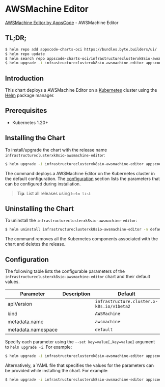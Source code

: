 # AWSMachine Editor

[AWSMachine Editor by AppsCode](https://byte.builders) - AWSMachine Editor

## TL;DR;

```bash
$ helm repo add appscode-charts-oci https://bundles.byte.builders/ui/
$ helm repo update
$ helm search repo appscode-charts-oci/infrastructureclusterxk8sio-awsmachine-editor --version=v0.5.0
$ helm upgrade -i infrastructureclusterxk8sio-awsmachine-editor appscode-charts-oci/infrastructureclusterxk8sio-awsmachine-editor -n default --create-namespace --version=v0.5.0
```

## Introduction

This chart deploys a AWSMachine Editor on a [Kubernetes](http://kubernetes.io) cluster using the [Helm](https://helm.sh) package manager.

## Prerequisites

- Kubernetes 1.20+

## Installing the Chart

To install/upgrade the chart with the release name `infrastructureclusterxk8sio-awsmachine-editor`:

```bash
$ helm upgrade -i infrastructureclusterxk8sio-awsmachine-editor appscode-charts-oci/infrastructureclusterxk8sio-awsmachine-editor -n default --create-namespace --version=v0.5.0
```

The command deploys a AWSMachine Editor on the Kubernetes cluster in the default configuration. The [configuration](#configuration) section lists the parameters that can be configured during installation.

> **Tip**: List all releases using `helm list`

## Uninstalling the Chart

To uninstall the `infrastructureclusterxk8sio-awsmachine-editor`:

```bash
$ helm uninstall infrastructureclusterxk8sio-awsmachine-editor -n default
```

The command removes all the Kubernetes components associated with the chart and deletes the release.

## Configuration

The following table lists the configurable parameters of the `infrastructureclusterxk8sio-awsmachine-editor` chart and their default values.

|     Parameter      | Description |                       Default                        |
|--------------------|-------------|------------------------------------------------------|
| apiVersion         |             | <code>infrastructure.cluster.x-k8s.io/v1beta2</code> |
| kind               |             | <code>AWSMachine</code>                              |
| metadata.name      |             | <code>awsmachine</code>                              |
| metadata.namespace |             | <code>default</code>                                 |


Specify each parameter using the `--set key=value[,key=value]` argument to `helm upgrade -i`. For example:

```bash
$ helm upgrade -i infrastructureclusterxk8sio-awsmachine-editor appscode-charts-oci/infrastructureclusterxk8sio-awsmachine-editor -n default --create-namespace --version=v0.5.0 --set apiVersion=infrastructure.cluster.x-k8s.io/v1beta2
```

Alternatively, a YAML file that specifies the values for the parameters can be provided while
installing the chart. For example:

```bash
$ helm upgrade -i infrastructureclusterxk8sio-awsmachine-editor appscode-charts-oci/infrastructureclusterxk8sio-awsmachine-editor -n default --create-namespace --version=v0.5.0 --values values.yaml
```
